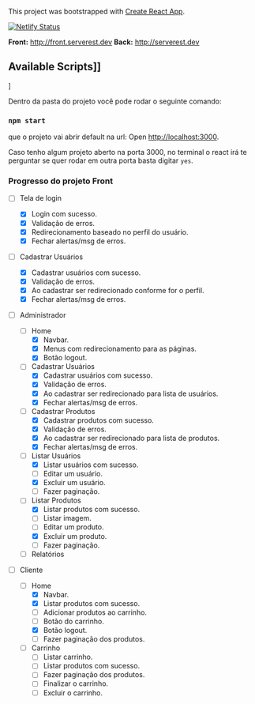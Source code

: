 This project was bootstrapped with [Create React App](https://github.com/facebook/create-react-app).

[![Netlify Status](https://api.netlify.com/api/v1/badges/1a16813a-257e-4aa5-a1d2-8bc702166c50/deploy-status)](https://app.netlify.com/sites/serverest/deploys)

**Front:** http://front.serverest.dev
**Back:** http://serverest.dev

## Available Scripts]]

]








Dentro da pasta do projeto você pode rodar o seguinte comando:

### `npm start`

que o projeto vai abrir default na url:
Open [http://localhost:3000](http://localhost:3000).

Caso tenho algum projeto aberto na porta 3000, no terminal o react irá te perguntar se quer rodar em outra porta basta digitar `yes`. 

### Progresso do projeto Front

* [ ] Tela de login
  * [x] Login com sucesso.
  * [x] Validação de erros.
  * [x] Redirecionamento baseado no perfil do usuário.
  * [x] Fechar alertas/msg de erros.

* [ ] Cadastrar Usuários
  * [x] Cadastrar usuários com sucesso.
  * [x] Validação de erros.
  * [x] Ao cadastrar ser redirecionado conforme for o perfil.
  * [x] Fechar alertas/msg de erros.

* [ ] Administrador
 
  * [ ] Home
    * [x] Navbar.
    * [x] Menus com redirecionamento para as páginas.
    * [x] Botão logout.

  * [ ] Cadastrar Usuários
    * [x] Cadastrar usuários com sucesso.
    * [x] Validação de erros.
    * [x] Ao cadastrar ser redirecionado para lista de usuários.
    * [x] Fechar alertas/msg de erros.

  * [ ] Cadastrar Produtos
    * [x] Cadastrar produtos com sucesso.
    * [x] Validação de erros.
    * [x] Ao cadastrar ser redirecionado para lista de produtos.
    * [x] Fechar alertas/msg de erros.

  * [ ] Listar Usuários
    * [x] Listar usuários com sucesso.
    * [ ] Editar um usuário.
    * [x] Excluir um usuário.
    * [ ] Fazer paginação.

  * [ ] Listar Produtos
    * [x] Listar produtos com sucesso.
    * [ ] Listar imagem.
    * [ ] Editar um produto.
    * [x] Excluir um produto.
    * [ ] Fazer paginação.

  * [ ] Relatórios

* [ ] Cliente

  * [ ] Home
    * [x] Navbar.
    * [x] Listar produtos com sucesso.
    * [ ] Adicionar produtos ao carrinho.
    * [ ] Botão do carrinho.
    * [x] Botão logout.
    * [ ] Fazer paginação dos produtos.

  * [ ] Carrinho
    * [ ] Listar carrinho.
    * [ ] Listar produtos com sucesso.
    * [ ] Fazer paginação dos produtos.
    * [ ] Finalizar o carrinho.
    * [ ] Excluir o carrinho.
